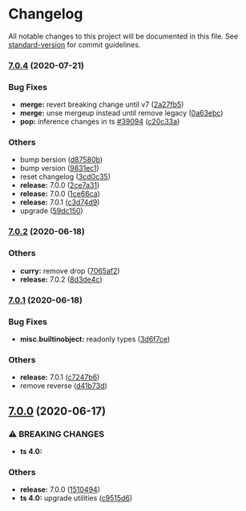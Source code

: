 # Changelog

All notable changes to this project will be documented in this file. See [standard-version](https://github.com/conventional-changelog/standard-version) for commit guidelines.

### [7.0.4](https://github.com/millsp/ts-toolbelt/compare/v6.13.17...v7.0.4) (2020-07-21)


### Bug Fixes

* **merge:** revert breaking change until v7 ([2a27fb5](https://github.com/millsp/ts-toolbelt/commit/2a27fb5183e9638bb0eee9e733fd3bd420e47c10))
* **merge:** unse mergeup instead until remove legacy ([0a63ebc](https://github.com/millsp/ts-toolbelt/commit/0a63ebc552ede2919ecbccf3d6a8ee85b7ab9319))
* **pop:** inference changes in ts [#39094](https://github.com/millsp/ts-toolbelt/issues/39094) ([c20c33a](https://github.com/millsp/ts-toolbelt/commit/c20c33a45732a5e45d0534f871d4154e8442c864))


### Others

* bump bersion ([d87580b](https://github.com/millsp/ts-toolbelt/commit/d87580b70e5b4cdf1c650d74480e48236f18e480))
* bump version ([9831ec1](https://github.com/millsp/ts-toolbelt/commit/9831ec1e2859058a010c1a7c5568e2bd63679e40))
* reset changelog ([3cd0c35](https://github.com/millsp/ts-toolbelt/commit/3cd0c3505793927cdc183a975a20e564284cf99d))
* **release:** 7.0.0 ([2ce7a31](https://github.com/millsp/ts-toolbelt/commit/2ce7a317a32640cc5bd888e874b8483792e5202f))
* **release:** 7.0.0 ([1ce66ca](https://github.com/millsp/ts-toolbelt/commit/1ce66ca990dc9d88a355871390d39fb6d5f17608))
* **release:** 7.0.1 ([c3d74d9](https://github.com/millsp/ts-toolbelt/commit/c3d74d9af88ad9942f852e2dbce2e34ac5e97682))
* upgrade ([59dc150](https://github.com/millsp/ts-toolbelt/commit/59dc1505b048e51db0af9c9524e4f52a71722cba))

### [7.0.2](https://github.com/millsp/ts-toolbelt/compare/v6.9.7...v7.0.2) (2020-06-18)


### Others

* **curry:** remove drop ([7065af2](https://github.com/millsp/ts-toolbelt/commit/7065af25d397e084571fb7fa114cce333c2a834a))
* **release:** 7.0.2 ([8d3de4c](https://github.com/millsp/ts-toolbelt/commit/8d3de4cda1432172634f4f86426081a7c735b4b2))

### [7.0.1](https://github.com/millsp/ts-toolbelt/compare/v7.0.0...v7.0.1) (2020-06-18)


### Bug Fixes

* **misc.builtinobject:** readonly types ([3d6f7ce](https://github.com/millsp/ts-toolbelt/commit/3d6f7cecbd20fc98a575b935d2d02282257d3991))


### Others

* **release:** 7.0.1 ([c7247b6](https://github.com/millsp/ts-toolbelt/commit/c7247b687cd938c88a566f7322771ed16b59e171))
* remove reverse ([d41b73d](https://github.com/millsp/ts-toolbelt/commit/d41b73d0ab1d865ffdd270af7ee8ef549197d3b0))

## [7.0.0](https://github.com/millsp/ts-toolbelt/compare/v6.9.4...v7.0.0) (2020-06-17)


### ⚠ BREAKING CHANGES

* **ts 4.0:** 

### Others

* **release:** 7.0.0 ([1510494](https://github.com/millsp/ts-toolbelt/commit/1510494249799be8f2fc7e8924d0f16365416add))
* **ts 4.0:** upgrade utilities ([c9515d6](https://github.com/millsp/ts-toolbelt/commit/c9515d6b42b806f1b096aedb54d2d7d429fc92ba))
